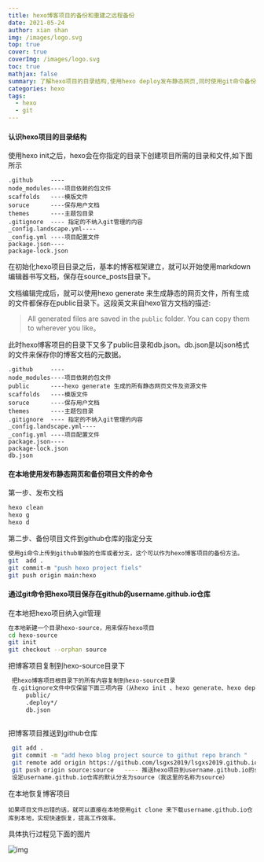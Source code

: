 ```yaml
---
title: hexo博客项目的备份和重建之远程备份
date: 2021-05-24
author: xian shan
img: /images/logo.svg
top: true
cover: true
coverImg: /images/logo.svg
toc: true
mathjax: false
summary: 了解hexo项目的目录结构,使用hexo deploy发布静态网页,同时使用git命令备份项目文件到远程的github仓库分支，了解hexo项目的目录结构,使用hexo deploy发布静态网页,同时使用git命令备份项目文件到远程的github仓库分支
categories: hexo
tags:
  - hexo
  - git
---
```


####  认识hexo项目的目录结构

使用hexo init之后，hexo会在你指定的目录下创建项目所需的目录和文件,如下图所示

```tiddlywiki
.github     ----
node_modules----项目依赖的包文件
scaffolds   ----模版文件
soruce      ----保存用户文档
themes      ----主题包目录
.gitignore  ---- 指定的不纳入git管理的内容
_config.landscape.yml----
_config.yml ----项目配置文件
package.json----
package-lock.json
```

<!--more-->

在初始化hexo项目目录之后，基本的博客框架建立，就可以开始使用markdown编辑器书写文档，保存在source\_posts目录下。

文档编辑完成后，就可以使用hexo generate 来生成静态的网页文件，所有生成的文件都保存在public目录下。这段英文来自hexo官方文档的描述:

> All generated files are saved in the `public` folder. You can copy them to wherever you like。

此时hexo博客项目的目录下又多了public目录和db.json。db.json是以json格式的文件来保存你的博客文档的元数据。
```tiddlywiki
.github     ----
node_modules----项目依赖的包文件
public      ----hexo generate 生成的所有静态网页文件及资源文件
scaffolds   ----模版文件
soruce      ----保存用户文档
themes      ----主题包目录
.gitignore  ---- 指定的不纳入git管理的内容
_config.landscape.yml----
_config.yml ----项目配置文件
package.json----
package-lock.json
db.json
```

#### 在本地使用发布静态网页和备份项目文件的命令

第一步、发布文档

```bash
hexo clean 
hexo g
hexo d
```

  第二步、备份项目文件到github仓库的指定分支

```bash
使用gi命令上传到github单独的仓库或者分支，这个可以作为hexo博客项目的备份方法。
git  add .
git commit-m "push hexo project fiels"
git push origin main:hexo
```

#### 通过git命令把hexo项目保存在github的username.github.io仓库

在本地把hexo项目纳入git管理

```bash
在本地新建一个目录hexo-source，用来保存hexo项目
cd hexo-source
git init 
git checkout --orphan source 
```

把博客项目复制到hexo-source目录下

```markdown
 把hexo博客项目根目录下的所有内容复制到hexo-source目录
 在.gitignore文件中仅保留下面三项内容（从hexo init 、hexo generate、hexo deploy这三个步骤来看，只有这三项是通过项目框架动态生成的，可以删除).从自己的实践来看，.gitignore文件是为git命令而设定的。比如，如果按照该文件默认的设置，是包含node_moudles项目的，也就是在git add & git commit -m "xx" &git push 时，不会上传node_moudles的，好处是节省带宽，但是如果上传node_moudles的话，再次git clone博客项目时，不必再次运行 npm install(也许你已经忘记了)，就可以直接开始写markdown文档，然后hexo g -d 就可以完成所有流程。
     public/
     .deploy*/
     db.json
     
```
把博客项目推送到github仓库

  ```bash
   git add .
   git commit -m "add hexo blog project source to githut repo branch "
   git remote add origin https://github.com/lsgxs2019/lsgxs2019.github.io
   git push origin source:source   ---- 推送hexo项目到username.github.io的source分支
   设定username.github.io仓库的默认分支为source（我这里的名称为source）
  ```

在本地恢复博客项目

```tiddlywiki
如果项目文件出错的话，就可以直接在本地使用git clone 来下载username.github.io仓库到本地，实现快速恢复，提高工作效率。
```

具体执行过程见下面的图片

![img](/images/hexo/create-empty-branch-to-github.jpg)


